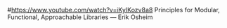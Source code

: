#https://www.youtube.com/watch?v=iKyIKozv8a8
Principles for Modular, Functional, Approachable Libraries — Erik
Osheim
